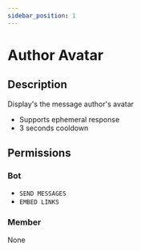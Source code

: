 ```yaml
---
sidebar_position: 1
---
```


# Author Avatar
## Description
Display's the message author's avatar

- Supports ephemeral response
- 3 seconds cooldown

## Permissions
### Bot
- `SEND MESSAGES`
- `EMBED LINKS`

### Member
None
